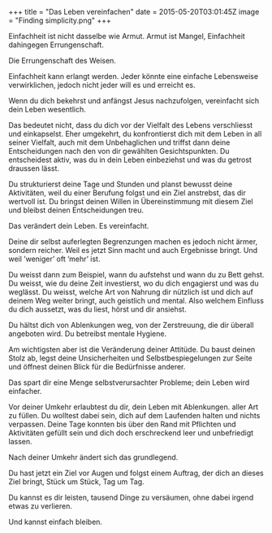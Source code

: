 +++
title = "Das Leben vereinfachen"
date = 2015-05-20T03:01:45Z
image = "Finding simplicity.png"
+++

Einfachheit ist nicht dasselbe wie Armut. Armut ist Mangel, Einfachheit dahingegen Errungenschaft.

Die Errungenschaft des Weisen.

Einfachheit kann erlangt werden. Jeder könnte eine einfache Lebensweise verwirklichen, jedoch nicht jeder will es und erreicht es.

Wenn du dich bekehrst und anfängst Jesus nachzufolgen, vereinfacht sich dein Leben wesentlich.

Das bedeutet nicht, dass du dich vor der Vielfalt des Lebens verschliesst und einkapselst. Eher umgekehrt, du konfrontierst dich mit dem Leben in all seiner Vielfalt, auch mit dem Unbehaglichen und triffst dann deine Entscheidungen nach den von dir gewählten Gesichtspunkten. Du entscheidest aktiv, was du in dein Leben einbeziehst und was du getrost draussen lässt.

Du strukturierst deine Tage und Stunden und planst bewusst deine Aktivitäten, weil du einer Berufung folgst und ein Ziel anstrebst, das dir wertvoll ist. Du bringst deinen Willen in Übereinstimmung mit diesem Ziel und bleibst deinen Entscheidungen treu.

Das verändert dein Leben. Es vereinfacht.

Deine dir selbst auferlegten Begrenzungen machen es jedoch nicht ärmer, sondern reicher. Weil es jetzt Sinn macht und auch Ergebnisse bringt. Und weil ’weniger’ oft ’mehr’ ist.

Du weisst dann zum Beispiel, wann du aufstehst und wann du zu Bett gehst. Du weisst, wie du deine Zeit investierst, wo du dich engagierst und was du weglässt. Du weisst, welche Art von Nahrung dir nützlich ist und dich auf deinem Weg weiter bringt, auch geistlich und mental. Also welchem Einfluss du dich aussetzt, was du liest, hörst und dir ansiehst.

Du hältst dich von Ablenkungen weg, von der Zerstreuung, die dir überall angeboten wird. Du betreibst mentale Hygiene.

Am wichtigsten aber ist die Veränderung deiner Attitüde. Du baust deinen Stolz ab, legst deine Unsicherheiten und Selbstbespiegelungen zur Seite und öffnest deinen Blick für die Bedürfnisse anderer.

Das spart dir eine Menge selbstverursachter Probleme; dein Leben wird einfacher.

Vor deiner Umkehr erlaubtest du dir, dein Leben mit Ablenkungen. aller Art zu füllen. Du wolltest dabei sein, dich auf dem Laufenden halten und nichts verpassen. Deine Tage konnten bis über den Rand mit Pflichten und Aktivitäten gefüllt sein und dich doch erschreckend leer und unbefriedigt lassen.

Nach deiner Umkehr ändert sich das grundlegend.

Du hast jetzt ein Ziel vor Augen und folgst einem Auftrag, der dich an dieses Ziel bringt, Stück um Stück, Tag um Tag.

Du kannst es dir leisten, tausend Dinge zu versäumen, ohne dabei irgend etwas zu verlieren.

Und kannst einfach bleiben.
